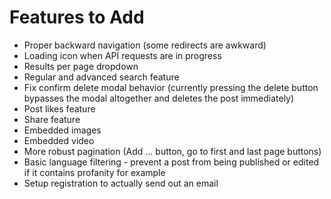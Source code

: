# Features to Add

- Proper backward navigation (some redirects are awkward)
- Loading icon when API requests are in progress
- Results per page dropdown
- Regular and advanced search feature
- Fix confirm delete modal behavior (currently pressing the delete button bypasses the modal altogether and deletes the post immediately)
- Post likes feature
- Share feature
- Embedded images
- Embedded video
- More robust pagination (Add ... button, go to first and last page buttons)
- Basic language filtering - prevent a post from being published or edited if it contains profanity for example
- Setup registration to actually send out an email